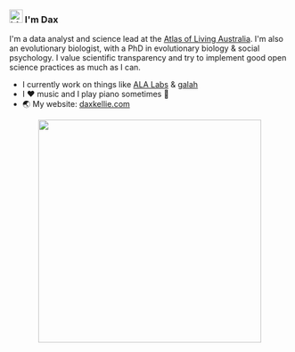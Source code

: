 ### <img src="https://user-images.githubusercontent.com/1303154/88677602-1635ba80-d120-11ea-84d8-d263ba5fc3c0.gif" width="24px" alt="hi"> I'm Dax 

I'm a data analyst and science lead at the [Atlas of Living Australia](https://ala.org.au/). I'm also an evolutionary biologist, with a PhD in evolutionary biology & social psychology. I value scientific transparency and try to implement good open science practices as much as I can. 

- I currently work on things like [ALA Labs](https://labs.ala.org.au/) & [galah](https://galah.ala.org.au/)
- I ♥️ music and I play piano sometimes 🎹
- 🌏 My website: [daxkellie.com](https://daxkellie.com/)

<p align="center">
  <img src="https://github-readme-stats.vercel.app/api?username=daxkellie&show_icons=true&theme=onedark" width="400">
</p>


